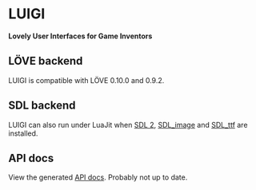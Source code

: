 # LUIGI
**Lovely User Interfaces for Game Inventors**

## LÖVE backend

LUIGI is compatible with LÖVE 0.10.0 and 0.9.2.

## SDL backend

LUIGI can also run under LuaJit when
[SDL 2](https://www.libsdl.org/download-2.0.php),
[SDL_image](https://www.libsdl.org/projects/SDL_image/) and
[SDL_ttf](https://www.libsdl.org/projects/SDL_ttf) are installed.


## API docs

View the generated [API docs](http://airstruck.github.io/luigi/doc/).
Probably not up to date.

